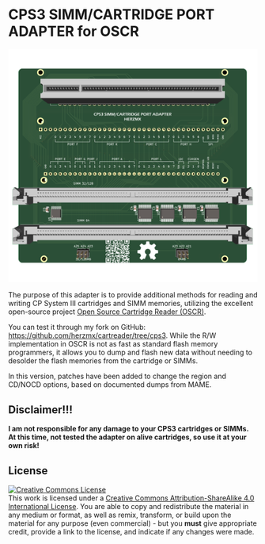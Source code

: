 # CPS3 SIMM/CARTRIDGE PORT ADAPTER for OSCR

![system](CPS3-OSCR.png)

The purpose of this adapter is to provide additional methods for reading and writing CP System III cartridges and SIMM memories, utilizing the excellent open-source project [Open Source Cartridge Reader (OSCR)](https://github.com/herzmx/cartreader/).

You can test it through my fork on GitHub: https://github.com/herzmx/cartreader/tree/cps3. While the R/W implementation in OSCR is not as fast as standard flash memory programmers, it allows you to dump and flash new data without needing to desolder the flash memories from the cartridge or SIMMs.

In this version, patches have been added to change the region and CD/NOCD options, based on documented dumps from MAME.


## Disclaimer!!!

**I am not responsible for any damage to your CPS3 cartridges or SIMMs. At this time, not tested the adapter on alive cartridges, so use it at your own risk!**

## License
<a rel="license" href="http://creativecommons.org/licenses/by-sa/4.0/"><img alt="Creative Commons License" style="border-width:0" src="https://i.creativecommons.org/l/by-sa/4.0/80x15.png" /></a><br />This work is licensed under a <a rel="license" href="http://creativecommons.org/licenses/by-sa/4.0/">Creative Commons Attribution-ShareAlike 4.0 International License</a>. You are able to copy and redistribute the material in any medium or format, as well as remix, transform, or build upon the material for any purpose (even commercial) - but you **must** give appropriate credit, provide a link to the license, and indicate if any changes were made.
